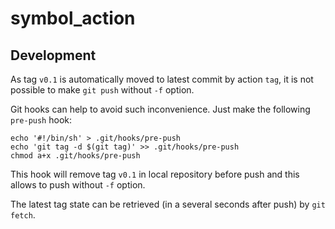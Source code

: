 # symbol_action

## Development

As tag `v0.1` is automatically moved to latest commit by action `tag`, it is not possible to make `git push` without `-f` option.

Git hooks can help to avoid such inconvenience. Just make the following `pre-push` hook:

    echo '#!/bin/sh' > .git/hooks/pre-push
    echo 'git tag -d $(git tag)' >> .git/hooks/pre-push
    chmod a+x .git/hooks/pre-push

This hook will remove tag `v0.1` in local repository before push and this allows to push without `-f` option.

The latest tag state can be retrieved (in a several seconds after push) by `git fetch`.